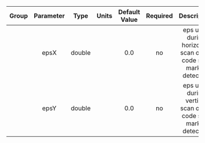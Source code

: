 | Group | Parameter  |  Type  | Units | Default Value | Required |                           Description                            | Notes |
|:-----:|:----------:|:------:|:-----:|:-------------:|:--------:|:----------------------------------------------------------------:|:-----:|
|       |    epsX    | double |       |      0.0      |    no    | eps used during horizontal scan of QR code stop marker detection |       |
|       |    epsY    | double |       |      0.0      |    no    |  eps used during vertical scan of QR code stop marker detection  |       |
